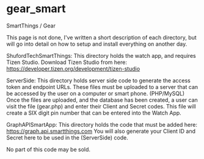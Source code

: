 # gear_smart
SmartThings / Gear

This page is not done, I've written a short description of each directory, but will go into detail on how to setup and install everything
on another day.


ShufordTechSmartThings:
  This directory holds the watch app, and requires Tizen Studio.
    Download Tizen Studio from here:
      https://developer.tizen.org/development/tizen-studio

ServerSide:
  This directory holds server side code to generate the access token and endpoint URLs.
    These files must be uploaded to a server that can be accessed by the user on a computer or smart phone. (PHP/MySQL)
    Once the files are uploaded, and the database has been created, a user can visit the file (gear.php) and enter their Client and Secret codes.
    This file will create a SIX digit pin number that can be entered into the Watch App.
    
GraphAPISmartApp:
  This directory holds the code that must be added here: https://graph.api.smartthings.com
    You will also generate your Client ID and Secret here to be used in the (ServerSide) code.
    
    


No part of this code may be sold.
